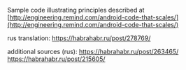 Sample code illustrating principles described at [http://engineering.remind.com/android-code-that-scales/](http://engineering.remind.com/android-code-that-scales/)

rus translation: https://habrahabr.ru/post/278769/

additional sources (rus):
https://habrahabr.ru/post/263465/
https://habrahabr.ru/post/215605/
